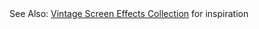 <div class="tv">
    <div id="terminal"></div>
    <div class="collection terminal">
        See Also: <a href="https://codepen.io/collection/AeGGxz" target="top">Vintage Screen Effects Collection</a> for inspiration
    </div>
    <div class="flicker"></div>
    <div class="scanlines"></div>
</div>
